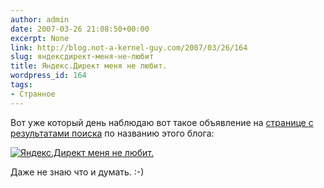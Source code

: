 ```yaml
---
author: admin
date: 2007-03-26 21:08:50+00:00
excerpt: None
link: http://blog.not-a-kernel-guy.com/2007/03/26/164
slug: яндексдирект-меня-не-любит
title: Яндекс.Директ меня не любит.
wordpress_id: 164
tags:
- Странное
---
```


Вот уже который день наблюдаю вот такое объявление на [странице с результатами поиска](http://blogs.yandex.ru/search.xml?text=Not+a+kernel+guy) по названию этого блога:

[![Яндекс.Директ меня не любит.](http://blog.not-a-kernel-guy.com/wp-content/uploads/2007/03/yandex_direct.thumbnail.png)](http://blog.not-a-kernel-guy.com/wp-content/uploads/2007/03/yandex_direct.png)

Даже не знаю что и думать. :-)
